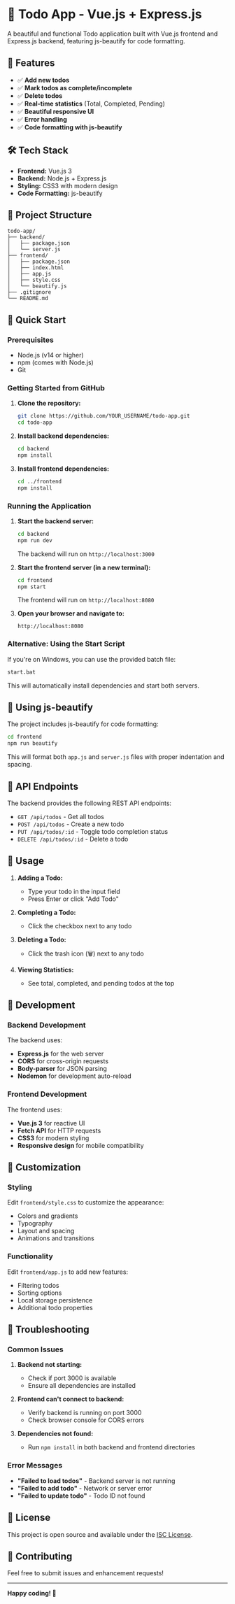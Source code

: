 # 📝 Todo App - Vue.js + Express.js

A beautiful and functional Todo application built with Vue.js frontend and Express.js backend, featuring js-beautify for code formatting.

## 🚀 Features

- ✅ **Add new todos**
- ✅ **Mark todos as complete/incomplete**
- ✅ **Delete todos**
- ✅ **Real-time statistics** (Total, Completed, Pending)
- ✅ **Beautiful responsive UI**
- ✅ **Error handling**
- ✅ **Code formatting with js-beautify**

## 🛠️ Tech Stack

- **Frontend:** Vue.js 3
- **Backend:** Node.js + Express.js
- **Styling:** CSS3 with modern design
- **Code Formatting:** js-beautify

## 📁 Project Structure

```
todo-app/
├── backend/
│   ├── package.json
│   └── server.js
├── frontend/
│   ├── package.json
│   ├── index.html
│   ├── app.js
│   ├── style.css
│   └── beautify.js
├── .gitignore
└── README.md
```

## 🚀 Quick Start

### Prerequisites

- Node.js (v14 or higher)
- npm (comes with Node.js)
- Git

### Getting Started from GitHub

1. **Clone the repository:**
   ```bash
   git clone https://github.com/YOUR_USERNAME/todo-app.git
   cd todo-app
   ```

2. **Install backend dependencies:**
   ```bash
   cd backend
   npm install
   ```

3. **Install frontend dependencies:**
   ```bash
   cd ../frontend
   npm install
   ```

### Running the Application

1. **Start the backend server:**
   ```bash
   cd backend
   npm run dev
   ```
   The backend will run on `http://localhost:3000`

2. **Start the frontend server (in a new terminal):**
   ```bash
   cd frontend
   npm start
   ```
   The frontend will run on `http://localhost:8080`

3. **Open your browser and navigate to:**
   ```
   http://localhost:8080
   ```

### Alternative: Using the Start Script

If you're on Windows, you can use the provided batch file:
```bash
start.bat
```

This will automatically install dependencies and start both servers.

## 🎨 Using js-beautify

The project includes js-beautify for code formatting:

```bash
cd frontend
npm run beautify
```

This will format both `app.js` and `server.js` files with proper indentation and spacing.

## 📡 API Endpoints

The backend provides the following REST API endpoints:

- `GET /api/todos` - Get all todos
- `POST /api/todos` - Create a new todo
- `PUT /api/todos/:id` - Toggle todo completion status
- `DELETE /api/todos/:id` - Delete a todo

## 🎯 Usage

1. **Adding a Todo:**
   - Type your todo in the input field
   - Press Enter or click "Add Todo"

2. **Completing a Todo:**
   - Click the checkbox next to any todo

3. **Deleting a Todo:**
   - Click the trash icon (🗑️) next to any todo

4. **Viewing Statistics:**
   - See total, completed, and pending todos at the top

## 🔧 Development

### Backend Development

The backend uses:
- **Express.js** for the web server
- **CORS** for cross-origin requests
- **Body-parser** for JSON parsing
- **Nodemon** for development auto-reload

### Frontend Development

The frontend uses:
- **Vue.js 3** for reactive UI
- **Fetch API** for HTTP requests
- **CSS3** for modern styling
- **Responsive design** for mobile compatibility

## 🎨 Customization

### Styling

Edit `frontend/style.css` to customize the appearance:
- Colors and gradients
- Typography
- Layout and spacing
- Animations and transitions

### Functionality

Edit `frontend/app.js` to add new features:
- Filtering todos
- Sorting options
- Local storage persistence
- Additional todo properties

## 🐛 Troubleshooting

### Common Issues

1. **Backend not starting:**
   - Check if port 3000 is available
   - Ensure all dependencies are installed

2. **Frontend can't connect to backend:**
   - Verify backend is running on port 3000
   - Check browser console for CORS errors

3. **Dependencies not found:**
   - Run `npm install` in both backend and frontend directories

### Error Messages

- **"Failed to load todos"** - Backend server is not running
- **"Failed to add todo"** - Network or server error
- **"Failed to update todo"** - Todo ID not found

## 📝 License

This project is open source and available under the [ISC License](LICENSE).

## 🤝 Contributing

Feel free to submit issues and enhancement requests!

---

**Happy coding! 🎉** 